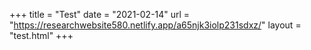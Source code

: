 +++
title = "Test"
date = "2021-02-14"
url = "https://researchwebsite580.netlify.app/a65njk3iolp231sdxz/"
layout = "test.html"
+++
